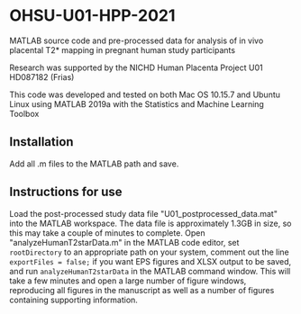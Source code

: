 # OHSU-U01-HPP-2021
MATLAB source code and pre-processed data for analysis of in vivo placental T2* mapping in pregnant human study participants

Research was supported by the NICHD Human Placenta Project U01 HD087182 (Frias)

This code was developed and tested on both Mac OS 10.15.7 and Ubuntu Linux using MATLAB 2019a with the Statistics and Machine Learning Toolbox

## Installation

Add all .m files to the MATLAB path and save.

## Instructions for use

Load the post-processed study data file "U01_postprocessed_data.mat" into the MATLAB workspace. The data file is approximately 1.3GB in size, so this may take a couple of minutes to complete. Open "analyzeHumanT2starData.m" in the MATLAB code editor, set ```rootDirectory``` to an appropriate path on your system, comment out the line ```exportFiles = false;``` if you want EPS figures and XLSX output to be saved, and run ```analyzeHumanT2starData``` in the MATLAB command window. This will take a few minutes and open a large number of figure windows, reproducing all figures in the manuscript as well as a number of figures containing supporting information. 

